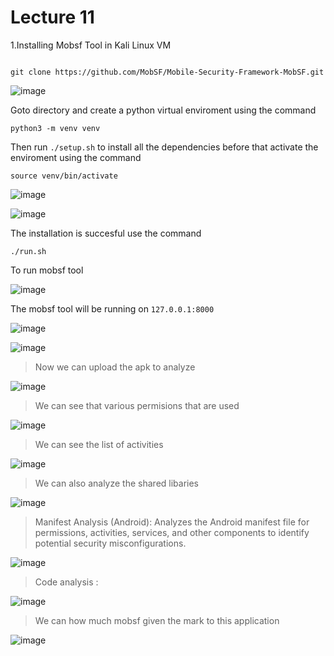 # Lecture 11 

1.Installing Mobsf Tool in Kali Linux VM

```

git clone https://github.com/MobSF/Mobile-Security-Framework-MobSF.git

```

![image](https://github.com/anandurdas11/Android_security/assets/83402050/5f3be1ee-a8d0-4db0-996a-b70919952a86)

Goto directory and create a python virtual enviroment using the command 

```
python3 -m venv venv

```
Then run `./setup.sh` to install all the dependencies before that activate the enviroment using the command 

```
source venv/bin/activate

```

![image](https://github.com/anandurdas11/Android_security/assets/83402050/6dbba0fa-55b4-4551-b4c5-ecb6b1d355f5)

![image](https://github.com/anandurdas11/Android_security/assets/83402050/00ea58d8-b4fd-40e0-813a-362a6ec57999)

The installation is succesful
use the command 
```
./run.sh
```
To run mobsf tool

![image](https://github.com/anandurdas11/Android_security/assets/83402050/d5a4d1cc-bfac-4e43-a107-d72b886a39da)

The mobsf tool will be running on `127.0.0.1:8000` 

![image](https://github.com/anandurdas11/Android_security/assets/83402050/1a8fab07-4bd8-4081-86c1-86a0a3b8121a)

![image](https://github.com/anandurdas11/Android_security/assets/83402050/6e08ed35-eead-4cf9-ad3d-b7172a99b09d)

> Now we can upload the apk to analyze

![image](https://github.com/anandurdas11/Android_security/assets/83402050/1d72dee7-1436-4ac9-a2d2-b94d6fda4852)

> We can see that various permisions that are used

![image](https://github.com/anandurdas11/Android_security/assets/83402050/91eaf5b1-3c9c-4635-819c-092ba960e38c)

> We can see the list of activities

![image](https://github.com/anandurdas11/Android_security/assets/83402050/9a81fe15-64be-4a33-9687-82313c3dd730)

> We can also analyze the shared libaries

![image](https://github.com/anandurdas11/Android_security/assets/83402050/5d6fd7e6-f084-474a-9b37-1b86ca333f01)

> Manifest Analysis (Android): Analyzes the Android manifest file for permissions, activities, services, and other components to identify potential security misconfigurations.

![image](https://github.com/anandurdas11/Android_security/assets/83402050/8966ad5a-a0da-432f-acb2-b6e6312831cf)

> Code analysis :

![image](https://github.com/anandurdas11/Android_security/assets/83402050/6c5f521b-ab13-4ae2-9424-055be9b4712a)

> We can how much mobsf given the mark to this application

![image](https://github.com/anandurdas11/Android_security/assets/83402050/75344508-20dc-4aaf-a5e2-ef47b8ec0e06)



